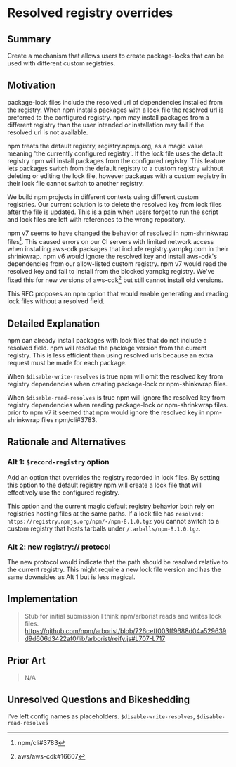 # Resolved registry overrides

## Summary

Create a mechanism that allows users to create package-locks that can be used
with different custom registries.

## Motivation

package-lock files include the resolved url of dependencies installed from the
registry.  When npm installs packages with a lock file the resolved url is
preferred to the configured registry. npm may install packages from a different
registry than the user intended or installation may fail if the resolved url is
not available.  

npm treats the default registry, registry.npmjs.org, as a magic value meaning
'the currently configured registry'.  If the lock file uses the default
registry npm will install packages from the configured registry.  This feature
lets packages switch from the default registry to a custom registry without
deleting or editing the lock file, however packages with a custom registry in
their lock file cannot switch to another registry.

We build npm projects in different contexts using different custom registries.
Our current solution is to delete the resolved key from lock files after the
file is updated. This is a pain when users forget to run the script and lock
files are left with references to the wrong repository.

npm v7 seems to have changed the behavior of resolved in npm-shrinkwrap
files[^1]. This caused errors on our CI servers with limited network access
when installing aws-cdk packages that include registry.yarnpkg.com in their
shrinkwrap. npm v6 would ignore the resolved key and install aws-cdk's
dependencies from our allow-listed custom registry. npm v7 would read the
resolved key and fail to install from the blocked yarnpkg registry. We've fixed
this for new versions of aws-cdk[^2] but still cannot install old versions. 

This RFC proposes an npm option that would enable generating and reading lock
files without a resolved field.

[^1]: npm/cli#3783
[^2]: aws/aws-cdk#16607

## Detailed Explanation

npm can already install packages with lock files that do not include a resolved
field. npm will resolve the package version from the current registry. This is
less efficient than using resolved urls because an extra request must be made
for each package.

When `$disable-write-resolves` is true npm will omit the resolved key from
registry dependencies when creating package-lock or npm-shinkwrap files. 

When `$disable-read-resolves` is true npm will ignore the resolved key from
registry dependencies when reading package-lock or npm-shrinkwrap files. prior
to npm v7 it seemed that npm would ignore the resolved key in npm-shrinkwrap
files npm/cli#3783.

## Rationale and Alternatives

### Alt 1: `$record-registry` option

Add an option that overrides the registry recorded in lock files. By setting
this option to the default registry npm will create a lock file that will
effectively use the configured registry.

This option and the current magic default registry behavior both rely on
registries hosting files at the same paths. If a lock file has `resolved:
https://registry.npmjs.org/npm/-/npm-8.1.0.tgz` you cannot switch to a custom
registry that hosts tarballs under `/tarballs/npm-8.1.0.tgz`. 

### Alt 2: new registry:// protocol

The new protocol would indicate that the path should be resolved relative to
the current registry. This might require a new lock file version and has the
same downsides as Alt 1 but is less magical. 


## Implementation

> Stub for initial submission
> I think npm/arborist reads and writes lock files.
> https://github.com/npm/arborist/blob/726ceff003ff9688d04a529639d9d606d3422af0/lib/arborist/reify.js#L707-L717

## Prior Art

> N/A 

## Unresolved Questions and Bikeshedding

I've left config names as placeholders. `$disable-write-resolves`,
`$disable-read-resolves`